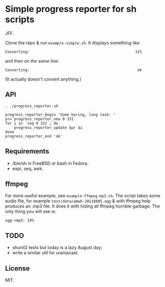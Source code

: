 # Simple progress reporter for sh scripts

JFF.

Clone the repo & run `example-simple.sh`. It displays something like

    Converting:                                                11%

and then *on the same line*:

    Converting:                                                 ok

(It actually doesn't convert anything.)

## API

    . ./progress_reporter.sh

    progress_reporter_begin 'Some boring, long task: '
    pr=`progress_reporter_new 0 331`
    for i in `seq 0 331`; do
        progress_reporter_update $pr $i
    done
    progress_reporter_end 'ok'

## Requirements

* /bin/sh in FreeBSD or bash in Fedora.
* expr, seq, awk.

## ffmpeg

For more useful example, see `example-ffmpeg-mp3.sh`. The script takes
some audio file, for example `test/data/amwb-20110805.ogg` & with ffmpeg
help produces an .mp3 file. It does it with hiding all ffmpeg horrible
garbage. The only thing you will see is:

    ogg->mp3: 19%

## TODO

- shunit2 tests but today is a lazy August day;
- write a similar util for uraniacast.

## License

MIT.
